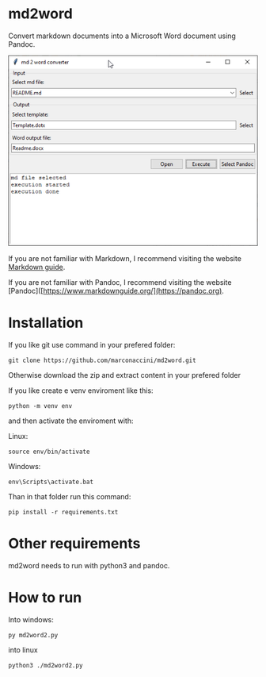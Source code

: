 # md2word

Convert markdown documents into a Microsoft Word document using Pandoc.

![md2word](./md2word_window.png)

If you are not familiar with Markdown, I recommend visiting the website [Markdown guide](https://www.markdownguide.org). 

If you are not familiar with Pandoc, I recommend visiting the website [Pandoc]([https://www.markdownguide.org/](https://pandoc.org).



# Installation

If you like git use command in your prefered folder: 

	git clone https://github.com/marconaccini/md2word.git
	
Otherwise download the zip and extract content in your prefered folder

If you like create e venv enviroment like this:

	python -m venv env
	
and then activate the enviroment with:

Linux:

	source env/bin/activate
	
Windows: 

	env\Scripts\activate.bat

Than in that folder run this command:

	pip install -r requirements.txt	



# Other requirements  

md2word needs to run with python3 and pandoc.


# How to run  

Into windows:

	py md2word2.py
	
	
into linux 	

	python3 ./md2word2.py
	
	
